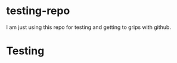 # testing-repo
I am just using this repo for testing and getting to grips with github.

<h1>Testing</h1>
